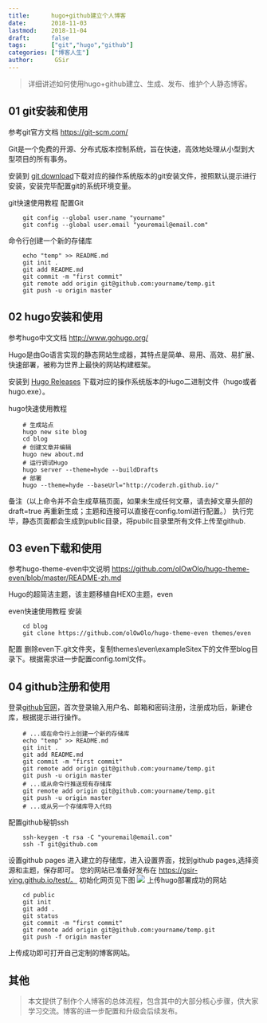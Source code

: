 ```yaml
---
title:      hugo+github建立个人博客
date:       2018-11-03
lastmod:    2018-11-04
draft:      false
tags:       ["git","hugo","github"]
categories: ["博客人生"]
author:      GSir
---
```


> 详细讲述如何使用hugo+github建立、生成、发布、维护个人静态博客。


## 01 git安装和使用

参考git官方文档 https://git-scm.com/

Git是一个免费的开源、分布式版本控制系统，旨在快速，高效地处理从小型到大型项目的所有事务。

安装到 [git download](https://git-scm.com/downloads)下载对应的操作系统版本的git安装文件，按照默认提示进行安装，安装完毕配置git的系统环境变量。

git快速使用教程
配置Git
```
    git config --global user.name "yourname"
    git config --global user.email "youremail@email.com"
```
命令行创建一个新的存储库
```
    echo "temp" >> README.md 
    git init .
    git add README.md 
    git commit -m "first commit"
    git remote add origin git@github.com:yourname/temp.git
    git push -u origin master 
```

## 02 hugo安装和使用

参考hugo中文文档 http://www.gohugo.org/

Hugo是由Go语言实现的静态网站生成器，其特点是简单、易用、高效、易扩展、快速部署，被称为世界上最快的网站构建框架。

安装到 [Hugo Releases](https://github.com/gohugoio/hugo/releases) 下载对应的操作系统版本的Hugo二进制文件（hugo或者hugo.exe）。

hugo快速使用教程
```
    # 生成站点
    hugo new site blog
    cd blog
    # 创建文章并编辑
    hugo new about.md
    # 运行调试Hugo
    hugo server --theme=hyde --buildDrafts
    # 部署
    hugo --theme=hyde --baseUrl="http://coderzh.github.io/"
```
备注（以上命令并不会生成草稿页面，如果未生成任何文章，请去掉文章头部的 draft=true 再重新生成；主题和连接可以直接在config.toml进行配置。）
执行完毕，静态页面都会生成到public目录，将pubilc目录里所有文件上传至github.


## 03 even下载和使用

参考hugo-theme-even中文说明 https://github.com/olOwOlo/hugo-theme-even/blob/master/README-zh.md

Hugo的超简洁主题，该主题移植自HEXO主题，even

even快速使用教程
安装
```
    cd blog
    git clone https://github.com/olOwOlo/hugo-theme-even themes/even
```
配置
删除even下.git文件夹，复制themes\even\exampleSitex下的文件至blog目录下。根据需求进一步配置config.toml文件。


## 04 github注册和使用

登录[github官网](https://github.com/)，首次登录输入用户名、邮箱和密码注册，注册成功后，新建仓库，根据提示进行操作。
```
    # ...或在命令行上创建一个新的存储库
    echo "temp" >> README.md 
    git init .
    git add README.md 
    git commit -m "first commit"
    git remote add origin git@github.com:yourname/temp.git
    git push -u origin master 
    # ...或从命令行推送现有存储库
    git remote add origin git@github.com:yourname/temp.git
    git push -u origin master
    # ...或从另一个存储库导入代码
```
配置github秘钥ssh
```
    ssh-keygen -t rsa -C "youremail@email.com"
    ssh -T git@github.com
```
设置github pages
进入建立的存储库，进入设置界面，找到github pages,选择资源和主题，保存即可。
您的网站已准备好发布在 https://gsir-ying.github.io/test/。
初始化网页见下图
![](../images/2018110401.png)
上传hugo部署成功的网站
```
    cd public 
    git init
    git add .
    git status
    git commit -m "first commit"
    git remote add origin git@github.com:yourname/temp.git
    git push -f origin master 
```
上传成功即可打开自己定制的博客网站。

## 其他

> 本文提供了制作个人博客的总体流程，包含其中的大部分核心步骤，供大家学习交流。博客的进一步配置和升级会后续发布。